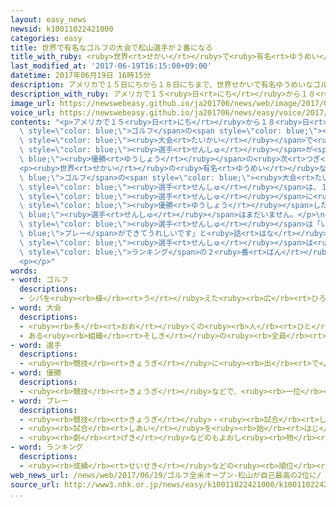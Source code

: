 ```yaml
---
layout: easy_news
newsid: k10011022421000
categories: easy
title: 世界で有名なゴルフの大会で松山選手が２番になる
title_with_ruby: <ruby>世界<rt>せかい</rt></ruby>で<ruby>有名<rt>ゆうめい</rt></ruby>なゴルフの<ruby>大会<rt>たいかい</rt></ruby>で<ruby>松山<rt>まつやま</rt></ruby><ruby>選手<rt>せんしゅ</rt></ruby>が２<ruby>番<rt>ばん</rt></ruby>になる
last_modified_at: '2017-06-19T16:15:00+09:00'
datetime: 2017年06月19日 16時15分
description: アメリカで１５日にちから１８日にちまで、世界せかいで有名ゆうめいなゴルフの大会たいかいの「全米ぜんべいオープン」がありました。
description_with_ruby: アメリカで１５<ruby>日<rt>にち</rt></ruby>から１８<ruby>日<rt>にち</rt></ruby>まで、<ruby>世界<rt>せかい</rt></ruby>で<ruby>有名<rt>ゆうめい</rt></ruby>なゴルフの<ruby>大会<rt>たいかい</rt></ruby>の「<ruby>全米<rt>ぜんべい</rt></ruby>オープン」がありました。
image_url: https://newswebeasy.github.io/ja201706/news/web/image/2017/06/19/k10011022421000.jpg
voice_url: https://newswebeasy.github.io/ja201706/news/easy/voice/2017/06/19/k10011022421000.mp3
contents: "<p>アメリカで１５<ruby>日<rt>にち</rt></ruby>から１８<ruby>日<rt>にち</rt></ruby>まで、<ruby>世界<rt>せかい</rt></ruby>で<ruby>有名<rt>ゆうめい</rt></ruby>な<span\
  \ style=\"color: blue;\">ゴルフ</span>の<span style=\"color: blue;\"><ruby>大会<rt>たいかい</rt></ruby></span>の「<ruby>全米<rt>ぜんべい</rt></ruby>オープン」がありました。この<span\
  \ style=\"color: blue;\"><ruby>大会<rt>たいかい</rt></ruby></span>で<ruby>日本<rt>にっぽん</rt></ruby>の<ruby>松山<rt>まつやま</rt></ruby><ruby>英樹<rt>ひでき</rt></ruby><span\
  \ style=\"color: blue;\"><ruby>選手<rt>せんしゅ</rt></ruby></span>が<span style=\"color:\
  \ blue;\"><ruby>優勝<rt>ゆうしょう</rt></ruby></span>の<ruby>次<rt>つぎ</rt></ruby>の２<ruby>番<rt>ばん</rt></ruby>になりました。</p>\n\
  <p><ruby>世界<rt>せかい</rt></ruby>の<ruby>有名<rt>ゆうめい</rt></ruby>な<span style=\"color:\
  \ blue;\">ゴルフ</span>の<span style=\"color: blue;\"><ruby>大会<rt>たいかい</rt></ruby></span>で２<ruby>番<rt>ばん</rt></ruby>になった<ruby>日本人<rt>にっぽんじん</rt></ruby>の<ruby>男性<rt>だんせい</rt></ruby>の<span\
  \ style=\"color: blue;\"><ruby>選手<rt>せんしゅ</rt></ruby></span>は、１９８０<ruby>年<rt>ねん</rt></ruby>の<ruby>青木<rt>あおき</rt></ruby><ruby>功<rt>いさお</rt></ruby><span\
  \ style=\"color: blue;\"><ruby>選手<rt>せんしゅ</rt></ruby></span>に<ruby>続<rt>つづ</rt></ruby>いて<ruby>２人<rt>ふたり</rt></ruby><ruby>目<rt>め</rt></ruby>です。<span\
  \ style=\"color: blue;\"><ruby>優勝<rt>ゆうしょう</rt></ruby></span>した<span style=\"color:\
  \ blue;\"><ruby>選手<rt>せんしゅ</rt></ruby></span>はまだいません。</p>\n<p><ruby>松山<rt>まつやま</rt></ruby><span\
  \ style=\"color: blue;\"><ruby>選手<rt>せんしゅ</rt></ruby></span>は「いい<span style=\"color:\
  \ blue;\">プレー</span>ができてうれしいです」と<ruby>話<rt>はな</rt></ruby>していました。</p>\n<p><ruby>松山<rt>まつやま</rt></ruby><span\
  \ style=\"color: blue;\"><ruby>選手<rt>せんしゅ</rt></ruby></span>は<ruby>日本人<rt>にっぽんじん</rt></ruby>で<ruby>初<rt>はじ</rt></ruby>めて<ruby>世界<rt>せかい</rt></ruby><span\
  \ style=\"color: blue;\">ランキング</span>の２<ruby>番<rt>ばん</rt></ruby>になりました。</p>\n<p></p>\n\
  <p></p>"
words:
- word: ゴルフ
  descriptions:
  - シバを<ruby><rb>植</rb><rt>う</rt></ruby>えた<ruby><rb>広</rb><rt>ひろ</rt></ruby>い<ruby><rb>場所</rb><rt>ばしょ</rt></ruby>に、１８か<ruby><rb>所</rb><rt>しょ</rt></ruby>の<ruby><rb>穴</rb><rt>あな</rt></ruby>（ホール）のあるコースを<ruby><rb>作</rb><rt>つく</rt></ruby>り、<ruby><rb>小</rb><rt>ちい</rt></ruby>さいボールをクラブで<ruby><rb>打</rb><rt>う</rt></ruby>って、<ruby><rb>穴</rb><rt>あな</rt></ruby>の<ruby><rb>中</rb><rt>なか</rt></ruby>に<ruby><rb>入</rb><rt>い</rt></ruby>れていく<ruby><rb>競技</rb><rt>きょうぎ</rt></ruby>。
- word: 大会
  descriptions:
  - <ruby><rb>多</rb><rt>おお</rt></ruby>くの<ruby><rb>人</rb><rt>ひと</rt></ruby>が<ruby><rb>集</rb><rt>あつ</rt></ruby>まる<ruby><rb>会</rb><rt>かい</rt></ruby>。
  - ある<ruby><rb>組織</rb><rt>そしき</rt></ruby>の<ruby><rb>全員</rb><rt>ぜんいん</rt></ruby>が<ruby><rb>集</rb><rt>あつ</rt></ruby>まる<ruby><rb>会</rb><rt>かい</rt></ruby>。
- word: 選手
  descriptions:
  - <ruby><rb>競技</rb><rt>きょうぎ</rt></ruby>に<ruby><rb>出</rb><rt>で</rt></ruby>るために<ruby><rb>選</rb><rt>えら</rt></ruby>ばれた<ruby><rb>人</rb><rt>ひと</rt></ruby>。
- word: 優勝
  descriptions:
  - <ruby><rb>競技</rb><rt>きょうぎ</rt></ruby>などで、<ruby><rb>一位</rb><rt>いちい</rt></ruby>で<ruby><rb>勝</rb><rt>か</rt></ruby>つこと。
- word: プレー
  descriptions:
  - <ruby><rb>競技</rb><rt>きょうぎ</rt></ruby>・<ruby><rb>試合</rb><rt>しあい</rt></ruby>。また、その<ruby><rb>一</rb><rt>ひと</rt></ruby>つ<ruby><rb>一</rb><rt>ひと</rt></ruby>つの<ruby><rb>動作</rb><rt>どうさ</rt></ruby>。
  - <ruby><rb>試合</rb><rt>しあい</rt></ruby>を<ruby><rb>始</rb><rt>はじ</rt></ruby>めること。プレーボール。
  - <ruby><rb>劇</rb><rt>げき</rt></ruby>などのもよおし<ruby><rb>物</rb><rt>もの</rt></ruby>。
- word: ランキング
  descriptions:
  - <ruby><rb>成績</rb><rt>せいせき</rt></ruby>などの<ruby><rb>順位</rb><rt>じゅんい</rt></ruby>。<ruby><rb>等級</rb><rt>とうきゅう</rt></ruby>。
web_news_url: /news/web/2017/06/19/ゴルフ全米オープン-松山が自己最高の2位に/
source_url: http://www3.nhk.or.jp/news/easy/k10011022421000/k10011022421000.html
...
```

